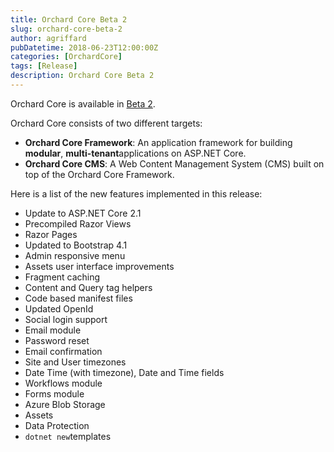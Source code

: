 ```yaml
---
title: Orchard Core Beta 2
slug: orchard-core-beta-2
author: agriffard
pubDatetime: 2018-06-23T12:00:00Z
categories: [OrchardCore]
tags: [Release]
description: Orchard Core Beta 2
---
```


Orchard Core is available in [Beta 2](https://github.com/OrchardCMS/OrchardCore/releases/tag/1.0.0-beta2).

Orchard Core consists of two different targets:

- **Orchard Core Framework**: An application framework for building **modular**, **multi-tenant**applications on ASP.NET Core.
- **Orchard Core CMS**: A Web Content Management System (CMS) built on top of the Orchard Core Framework.

Here is a list of the new features implemented in this release:

- Update to ASP.NET Core 2.1
- Precompiled Razor Views
- Razor Pages
- Updated to Bootstrap 4.1
- Admin responsive menu
- Assets user interface improvements
- Fragment caching
- Content and Query tag helpers
- Code based manifest files
- Updated OpenId
- Social login support
- Email module
- Password reset
- Email confirmation
- Site and User timezones
- Date Time (with timezone), Date and Time fields
- Workflows module
- Forms module
- Azure Blob Storage
- Assets
- Data Protection
- `dotnet new`templates
